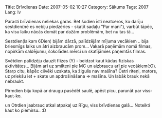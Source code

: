 Title: Brīvdienas
Date: 2007-05-02 10:27
Category: Sākums
Tags: 2007
Lang: lv

Parasti brīvdienas neliekas garas. Bet šodien īsti neatceros, ko darīju sestdien(nē es nebiju piedzēries - skatīt sadaļu "Par mani"), varbūt tāpēc, ka visu laiku nācās domāt par dažām problēmām, bet nu tas tā...

Sestdien(laikam 6Dien) bijām dārzā, palīdzējām mīļuma vecākiem .. bija briesmīgs laiks un ātri aizbraucām prom... Vakarā paņēmām nomā filmas, nopirkām saldējumu, šokolādes mērci un skatījāmies paņemtās filmas.

Svētdien palīdzēju dauzīt flīzes (Y) - beidzot kaut kādas fiziskas aktivitātes... Bijām arī uz smilteni pie MC un aizbraucu arī pie vecākiem(:O). Starp citu, kāpēc cilvēki uzskata, ka žigulis nav mašīna? Četri riteņi, motors, uz priekšu iet + skate un apdrošināšana => mašīna. Un labāk brauk nekā nebraukt.

Pirmdien biju kopā ar draugu pasēdēt saulē, apēst picu, parunāt par viss-kaut-ko.

un Otrdien jaabrauc atkal atpakaļ uz Rīgu, viss brīvdienas galā... Noteikti kaut ko piemirsu.. :D

